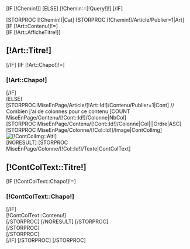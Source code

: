 [IF [!Chemin!]]
[ELSE]
	[!Chemin:=[!Query!]!]
[/IF]
<div class="MiseEnPageModele">
	[STORPROC [!Chemin!]|Cat]
		[STORPROC [!Chemin!]/Article/Publier=1|Art]
			[IF [!Art::Contenu!]!=]
				<div class="row" ><div class="col-md-12 col-sm-12 col-xs-12">
					<div class="articleMep"><div class="contenuMEP">
						[IF [!Art::AfficheTitre!]]<h2>[!Art::Titre!]</h2>[/IF]
						[IF [!Art::Chapo!]!=]<h3>[!Art::Chapo!]</h3>[/IF]
					</div></div>
				</div></div>
			[ELSE]
				<div class="articleMep">
					[STORPROC MiseEnPage/Article/[!Art::Id!]/Contenu/Publier=1|Cont]
						// Combien j'ai de colonnes pour ce contenu
						[COUNT MiseEnPage/Contenu/[!Cont::Id!]/Colonne|NbCol]
						<div class="row" ><div class="col-md-12 col-sm-12 col-xs-12">
							<div class="contenuMEP  [IF [!NbCol!]>1]ArticleDecale[/IF]">
								[STORPROC MiseEnPage/Contenu/[!Cont::Id!]/Colonne|Col|||Ordre|ASC]
									<div class="colonneMEP" style="width:[!Col::Ratio!]%;">
										[STORPROC MiseEnPage/Colonne/[!Col::Id!]/Image|ContColImg]
											<div class="imgMEPContainer" style="[IF [!NbCol!]=1]float:left;none;[ELSE]padding-right:15;[/IF]">
												<img src="/[!ContColImg::URL!]" alt="[!ContColImg::Alt!]" title="[!ContColImg::Title!]" class="img-responsive">
											</div>
											[NORESULT]
												[STORPROC MiseEnPage/Colonne/[!Col::Id!]/Texte|ContColText]
													<div class="txtMEPContainer">
														<h2>[!ContColText::Titre!]</h2>
														[IF [!ContColText::Chapo!]!=]<h3>[!ContColText::Chapo!]</h3>[/IF]
														<div>[!ContColText::Contenu!]</div>
													</div>
												[/STORPROC]
											[/NORESULT]
										[/STORPROC]
									</div>
								[/STORPROC]
							</div>
						</div></div>
					[/STORPROC]
				</div>
			[/IF]
		[/STORPROC]
	[/STORPROC]
</div>		
		

